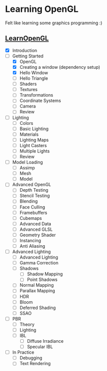 # Learning OpenGL

Felt like learning some graphics programming :)

## [LearnOpenGL](https://learnopengl.com/)

- [x] Introduction
- [ ] Getting Started
  - [x] OpenGL
  - [x] Creating a window (dependency setup)
  - [x] Hello Window
  - [ ] Hello Triangle
  - [ ] Shaders
  - [ ] Textures
  - [ ] Transformations
  - [ ] Coordinate Systems
  - [ ] Camera
  - [ ] Review
- [ ] Lighting
  - [ ] Colors
  - [ ] Basic Lighting
  - [ ] Materials
  - [ ] Lighting Maps
  - [ ] Light Casters
  - [ ] Multiple Lights
  - [ ] Review
- [ ] Model Loading
  - [ ] Assimp
  - [ ] Mesh
  - [ ] Model
- [ ] Advanced OpenGL
  - [ ] Depth Testing
  - [ ] Stencil Testing
  - [ ] Blending
  - [ ] Face Culling
  - [ ] Framebuffers
  - [ ] Cubemaps
  - [ ] Advanced Data
  - [ ] Advanced GLSL
  - [ ] Geometry Shader
  - [ ] Instancing
  - [ ] Anti Aliasing
- [ ] Advanced Lighting
  - [ ] Advanced Lighting
  - [ ] Gamma Correction
  - [ ] Shadows
    - [ ] Shadow Mapping
    - [ ] Point Shadows
  - [ ] Normal Mapping
  - [ ] Parallax Mapping
  - [ ] HDR
  - [ ] Bloom
  - [ ] Deferred Shading
  - [ ] SSAO
- [ ] PBR
  - [ ] Theory
  - [ ] Lighting
  - [ ] IBL
    - [ ] Diffuse Irradiance
    - [ ] Specular IBL
- [ ] In Practice
  - [ ] Debugging
  - [ ] Text Rendering
